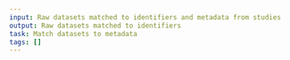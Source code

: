 ```yaml
---
input: Raw datasets matched to identifiers and metadata from studies
output: Raw datasets matched to identifiers
task: Match datasets to metadata
tags: []
---
```

